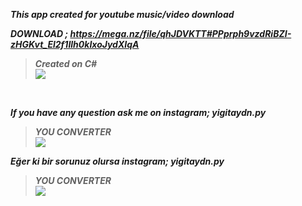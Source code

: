 ***This app created for youtube music/video download*** </br>


***DOWNLOAD ; https://mega.nz/file/qhJDVKTT#PPprph9vzdRiBZI-zHGKvt_El2f1Ilh0kIxoJydXIqA*** </br> 
> ***Created on C#*** </br> 
![](https://giffiles.alphacoders.com/143/143522.gif) </br>
</br>


***If you have any question ask me on instagram; yigitaydn.py*** </br>
> ***YOU CONVERTER*** </br> 
![](https://i.hizliresim.com/l932gv.png) </br>

***Eğer ki bir sorunuz olursa instagram; yigitaydn.py***</br>
> ***YOU CONVERTER*** </br> 
![](https://i.hizliresim.com/l932gv.png) </br>
